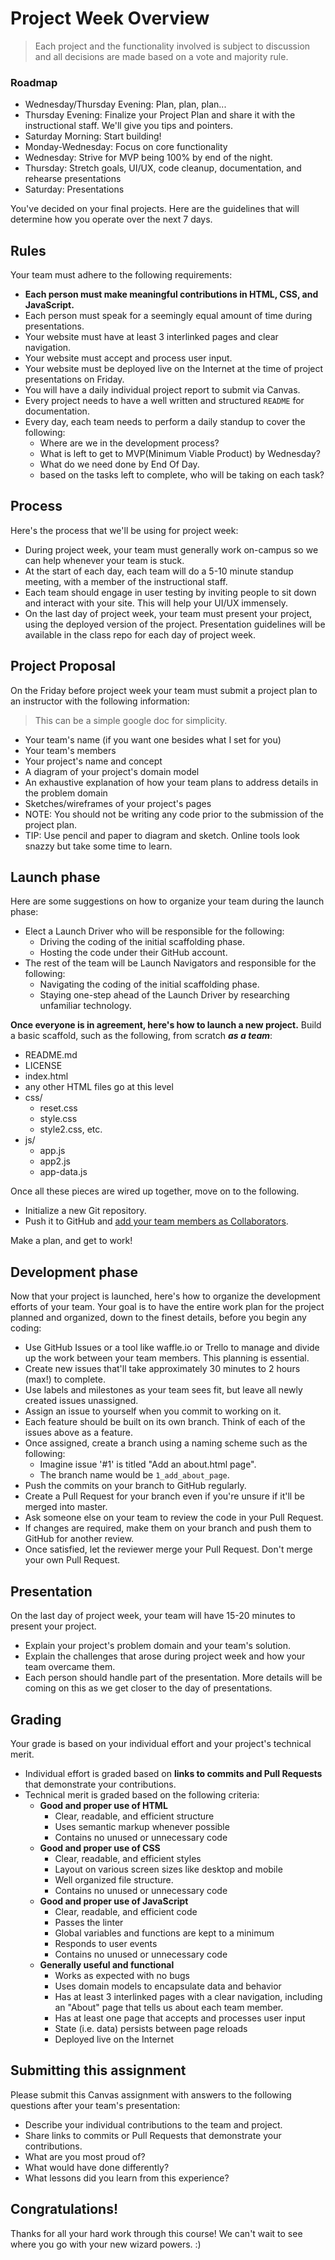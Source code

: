 # Project Week Overview  

> Each project and the functionality involved is subject to discussion and all decisions are made based on a vote and majority rule.

### Roadmap  
- Wednesday/Thursday Evening: Plan, plan, plan...
- Thursday Evening: Finalize your Project Plan and share it with the instructional staff. We'll give you tips and pointers.
- Saturday Morning: Start building!
- Monday-Wednesday: Focus on core functionality
- Wednesday: Strive for MVP being 100% by end of the night.
- Thursday: Stretch goals, UI/UX, code cleanup, documentation, and rehearse presentations
- Saturday: Presentations

You've decided on your final projects. Here are the guidelines that will determine how you operate over the next 7 days.

## Rules
Your team must adhere to the following requirements:

- **Each person must make meaningful contributions in HTML, CSS, and JavaScript.**
- Each person must speak for a seemingly equal amount of time during presentations.
- Your website must have at least 3 interlinked pages and clear navigation.
- Your website must accept and process user input.
- Your website must be deployed live on the Internet at the time of project presentations on Friday.
- You will have a daily individual project report to submit via Canvas.
- Every project needs to have a well written and structured `README` for documentation.
- Every day, each team needs to perform a daily standup to cover the following:
  - Where are we in the development process?
  - What is left to get to MVP(Minimum Viable Product) by Wednesday?
  - What do we need done by End Of Day.
  - based on the tasks left to complete, who will be taking on each task?

## Process

Here's the process that we'll be using for project week:

- During project week, your team must generally work on-campus so we can help whenever your team is stuck.
- At the start of each day, each team will do a 5-10 minute standup meeting, with a member of the instructional staff. 
- Each team should engage in user testing by inviting people to sit down and interact with your site. This will help your UI/UX immensely.
- On the last day of project week, your team must present your project, using the deployed version of the project. Presentation guidelines will be available in the class repo for each day of project week.

## Project Proposal

On the Friday before project week your team must submit a project plan to an instructor with the following information:
> This can be a simple google doc for simplicity.  

- Your team's name (if you want one besides what I set for you)
- Your team's members
- Your project's name and concept
- A diagram of your project's domain model
- An exhaustive explanation of how your team plans to address details in the problem domain
- Sketches/wireframes of your project's pages
- NOTE: You should not be writing any code prior to the submission of the project plan.
- TIP: Use pencil and paper to diagram and sketch. Online tools look snazzy but take some time to learn.

## Launch phase

Here are some suggestions on how to organize your team during the launch phase:

* Elect a Launch Driver who will be responsible for the following:
  * Driving the coding of the initial scaffolding phase.
  * Hosting the code under their GitHub account.
* The rest of the team will be Launch Navigators and responsible for the following:
  * Navigating the coding of the initial scaffolding phase.
  * Staying one-step ahead of the Launch Driver by researching unfamiliar technology.

**Once everyone is in agreement, here's how to launch a new project.** Build a basic scaffold, such as the following, from scratch ***as a team***:

- README.md
- LICENSE
- index.html
- any other HTML files go at this level
- css/
  - reset.css
  - style.css
  - style2.css, etc.
- js/
  - app.js
  - app2.js
  - app-data.js

Once all these pieces are wired up together, move on to the following.
- Initialize a new Git repository.
- Push it to GitHub and [add your team members as Collaborators](https://help.github.com/articles/adding-collaborators-to-a-personal-repository/).

Make a plan, and get to work!

## Development phase

Now that your project is launched, here's how to organize the development efforts of your team. Your goal is to have the entire work plan for the project planned and organized, down to the finest details, before you begin any coding:

* Use GitHub Issues or a tool like waffle.io or Trello to manage and divide up the work between your team members. This planning is essential.
* Create new issues that'll take approximately 30 minutes to 2 hours (max!) to complete.
* Use labels and milestones as your team sees fit, but leave all newly created issues unassigned.
* Assign an issue to yourself when you commit to working on it.
* Each feature should be built on its own branch. Think of each of the issues above as a feature.
* Once assigned, create a branch using a naming scheme such as the following:
  - Imagine issue '#1' is titled "Add an about.html page".
  - The branch name would be `1_add_about_page`.
* Push the commits on your branch to GitHub regularly.
* Create a Pull Request for your branch even if you're unsure if it'll be merged into master.
* Ask someone else on your team to review the code in your Pull Request.
* If changes are required, make them on your branch and push them to GitHub for another review.
* Once satisfied, let the reviewer merge your Pull Request. Don't merge your own Pull Request.

## Presentation

On the last day of project week, your team will have 15-20 minutes to present your project.

- Explain your project's problem domain and your team's solution.
- Explain the challenges that arose during project week and how your team overcame them.
- Each person should handle part of the presentation. More details will be coming on this as we get closer to the day of presentations.

## Grading

Your grade is based on your individual effort and your project's technical merit.

* Individual effort is graded based on **links to commits and Pull Requests** that demonstrate your contributions.
* Technical merit is graded based on the following criteria:
  * **Good and proper use of HTML**
    * Clear, readable, and efficient structure
    * Uses semantic markup whenever possible
    * Contains no unused or unnecessary code
  * **Good and proper use of CSS**
    * Clear, readable, and efficient styles
    * Layout on various screen sizes like desktop and mobile
    * Well organized file structure.
    * Contains no unused or unnecessary code
  * **Good and proper use of JavaScript**
    * Clear, readable, and efficient code
    * Passes the linter
    * Global variables and functions are kept to a minimum
    * Responds to user events
    * Contains no unused or unnecessary code
  * **Generally useful and functional**
    * Works as expected with no bugs
    * Uses domain models to encapsulate data and behavior
    * Has at least 3 interlinked pages with a clear navigation, including an "About" page that tells us about each team member.
    * Has at least one page that accepts and processes user input
    * State (i.e. data) persists between page reloads
    * Deployed live on the Internet


## Submitting this assignment

Please submit this Canvas assignment with answers to the following questions after your team's presentation:

- Describe your individual contributions to the team and project.
- Share links to commits or Pull Requests that demonstrate your contributions.
- What are you most proud of?
- What would have done differently?
- What lessons did you learn from this experience?


## Congratulations!

Thanks for all your hard work through this course! We can't wait to see where you go with your new wizard powers. :)

